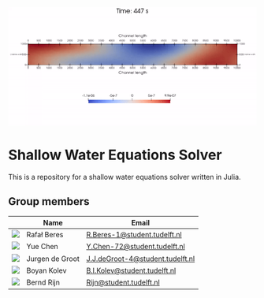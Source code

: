 ![](imgs/zeta.gif)
# Shallow Water Equations Solver

This is a repository for a shallow water equations solver written in Julia. 

## Group members 

|  | Name | Email |
|---|---|---|
| ![](https://eu.ui-avatars.com/api/?name=RB&length=4&size=50&color=DDD&background=777&font-size=0.325) |   Rafał Beres   | R.Beres-1@student.tudelft.nl |
| ![](https://eu.ui-avatars.com/api/?name=YC&length=4&size=50&color=DDD&background=777&font-size=0.325) |   Yue Chen | Y.Chen-72@student.tudelft.nl |
| ![](https://eu.ui-avatars.com/api/?name=JG&length=4&size=50&color=DDD&background=777&font-size=0.325) |   Jurgen de Groot   | J.J.deGroot-4@student.tudelft.nl |
| ![](https://eu.ui-avatars.com/api/?name=BK&length=4&size=50&color=DDD&background=777&font-size=0.325) |   Boyan Kolev  | B.I.Kolev@student.tudelft.nl |
| ![](https://eu.ui-avatars.com/api/?name=BR&length=4&size=50&color=DDD&background=777&font-size=0.325) |   Bernd Rijn   | Rijn@student.tudelft.nl |

<!-- ## Literature links (still being updated):
<a id="1">[1]</a> Hanert, E., le Roux, D. Y., Legat, V., &#38; Deleersnijder, E. (2005). An efficient Eulerian finite element method for the shallow water equations. <i>Ocean Modelling</i>, <i>10</i>(1-2 SPEC. ISS.), 115–136. https://doi.org/10.1016/j.ocemod.2004.06.006 

<a id="2">[2]</a> Rognes, M. E., Ham, D. A., Cotter, C. J., &#38; McRae, A. T. T. (2013). Automating the solution of PDEs on the sphere and other manifolds in FEniCS 1.2. <i>Geoscientific Model Development</i>, <i>6</i>(6), 2099–2119. https://doi.org/10.5194/gmd-6-2099-2013

<a id="3">[3]</a> Monajemi, H. (2009). <i>Data Assimilation for Shallow Water Waves: Application to Flood Forecasting</i>

<a id="4">[4]</a> Gibson, T. H., Mcrae, A. T. T., Cotter, C. J., Mitchell, L., &#38; Ham, D. A. (n.d.). <i>SPRINGER BRIEFS IN MATHEMATICS OF PLANET EARTH  WEATHER, CLIMATE, OCEANS Compatible Finite Element Methods for Geophysical Flows Automation and Implementation Using Firedrake</i>. http://www.springer.com/series/15250

<a id="5">[5]</a> Jacobs, C. T., &#38; Piggott, M. D. (2015). Firedrake-Fluids v0.1: Numerical modelling of shallow water flows using an automated solution framework. <i>Geoscientific Model Development</i>, <i>8</i>(3), 533–547. https://doi.org/10.5194/gmd-8-533-2015</div>

 -->
